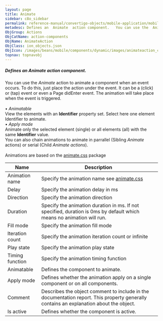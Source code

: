 ```yaml
---
layout: page
title: Animate
sidebar: c8o_sidebar
permalink: reference-manual/convertigo-objects/mobile-application/mobile-components/action-components/animate/
metadesc: Defines an  Animate  action component.   You can use the  Animate  action to animate a component when an event occurs. To do this, just place the acti
ObjGroup: Actions
ObjCatName: action-components
ObjName: AnimateAction
ObjClass: ion_objects.json
ObjIcon: /images/beans/mobile/components/dynamic/images/animateaction_color_32x32.png
topnav: topnavobj
---
```

##### Defines an <i>Animate</i> action component. <br/>

 You can use the <i>Animate</i> action to animate a component when an event occurs. To do this, just place the action under the event. It can be a (click) or (tap) event or even a Page didEnter event. The animation will take place when the event is triggered. <br /><br/>
 • <i>Animatable</i> <br />View the elements with an <b>Identifier</b> property set. Select here one element Identifier to animate.<br/>
 • <i>Apply mode</i> <br />Animate only the selected element (single) or all elements (all) with the same <b>Identifier</b> value. <br />You can also chain animations to animate in parrallel (Sibling <i>Animate</i> actions) or serial (Child <i>Animate actions</i>). <br /><br />Animations are based on the <a href='https://daneden.github.io/animate.css/'>animate.css</a> package

Name | Description 
--- | ---
Animation name | Specify the animation name see <a href='https://daneden.github.io/animate.css/'>animate.css</a>
Delay | Specify the animation delay in ms
Direction | Specify the animation direction
Duration | Specify the animation duration in ms. If not specified, duration is 0ms by default which means no animation will run.
Fill mode | Specify the animation fill mode
Iteration count | Specify the animation iteration count or infinite
Play state | Specify the animation play state
Timing function | Specify the animation timing function
Animatable | Defines the component to animate. 
Apply mode | Defines whether the animation apply on a single component or on all components. 
Comment | Describes the object comment to include in the documentation report.  This property generally contains an explanation about the object. 
Is active | Defines whether the component is active. 

